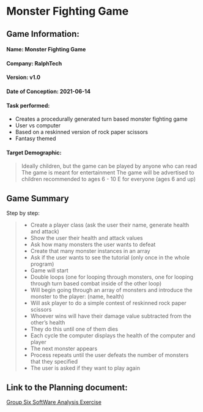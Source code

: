 # Monster Fighting Game

## Game Information:

#### Name: Monster Fighting Game

#### Company: RalphTech

#### Version: v1.0

#### Date of Conception: 2021-06-14

#### Task performed:
- Creates a procedurally generated turn based monster fighting game
- User vs computer
- Based on a reskinned version of rock paper scissors
- Fantasy themed


#### Target Demographic:
> Ideally children, but the game can be played by anyone who can read
> The game is meant for entertainment
> The game will be advertised to children
> recommended to ages 6 - 10
> E for everyone (ages 6 and up) 


















## Game Summary

Step by step:
> - Create a player class (ask the user their name, generate health and attack)
> - Show the user their health and attack values
> - Ask how many monsters the user wants to defeat
> - Create that many monster instances in an array
> - Ask if the user wants to see the tutorial (only once in the whole program)
> - Game will start
> - Double loops (one for looping through monsters, one for looping through turn based combat inside of the other loop)
> - Will begin going through an array of monsters and introduce the monster to the player: (name, health)
> - Will ask player to do a simple contest of reskinned rock paper scissors
> - Whoever wins will have their damage value subtracted from the other’s health
> - They do this until one of them dies
> - Each cycle the computer displays the health of the computer and player
> - The next monster appears
> - Process repeats until the user defeats the number of monsters that they specified
> - The user is asked if they want to play again

## Link to the Planning document:
[Group Six SoftWare Analysis Exercise](https://docs.google.com/document/d/1nD-2GKFhhcF3WgG6UNOtzAstcQYzSuQptUMcrtkBEEw/edit?usp=sharing)

